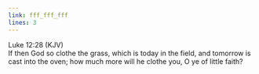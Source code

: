 ```yaml
---
link: fff_fff_fff
lines: 3
---
```

Luke 12:28 (KJV)<br>
If then God so clothe the grass, which is today in the field, and tomorrow is cast into the oven;
how much more will he clothe you, O ye of little faith?
